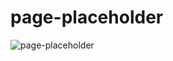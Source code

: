 # page-placeholder
![page-placeholder](url "https://github.com/tabliu/page-placeholder/blob/master/src/demo.gif")
